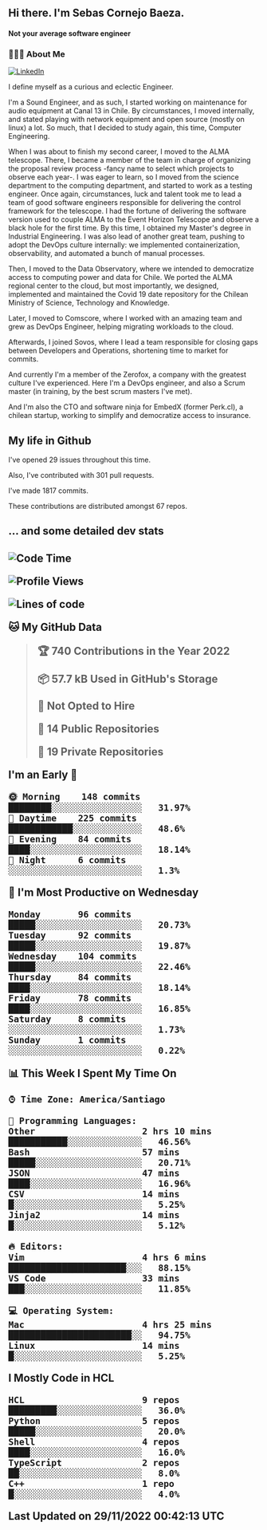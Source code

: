 <h2> Hi there.  I'm Sebas Cornejo Baeza.</h2>
<h4> Not your average software engineer</h4>
<h3> 👨🏻‍💻 About Me </h3>
<a href="http://linkedin.com/in/sebastian-cornejo-baeza/"><img alt="LinkedIn" src="https://img.shields.io/badge/Sebas%20Cornejo%20-informational?style=appveyor&logo=linkedin"></a>


I define myself as a curious and eclectic Engineer.

I'm a Sound Engineer, and as such, I started working on maintenance for audio equipment at Canal 13 in Chile.
By circumstances, I moved internally, and stated playing with network equipment and open source (mostly on linux) 
a lot. So much, that I decided to study again, this time, Computer Engineering.

When I was about to finish my second career, I moved to the ALMA telescope. There, I became a member of the team
in charge of organizing the proposal review process -fancy name to select which projects to observe each year-. 
I was eager to learn, so I moved from the science department to the computing department, and started to work as 
a testing engineer. Once again, circumstances, luck and talent took me to lead a team of good software engineers 
responsible for delivering the control framework for the telescope. I had the fortune of delivering the software
version used to couple ALMA to the Event Horizon Telescope and observe a black hole for the first time.
By this time, I obtained my Master's degree in Industrial Engineering.
I was also lead of another great team, pushing to adopt the DevOps culture internally: we implemented containerization, observability, and automated a bunch of manual processes.

Then, I moved to the Data Observatory, where we intended to democratize access to computing power
and data for Chile. We ported the ALMA regional center to the cloud, but most importantly, we designed, implemented
and maintained the Covid 19 date repository for the Chilean Ministry of Science, Technology and Knowledge.

Later, I moved to Comscore, where I worked with an amazing team and grew as DevOps Engineer, helping migrating workloads to the cloud.

Afterwards, I joined Sovos, where I lead a team responsible for closing gaps between Developers and Operations, shortening time to market for commits.

And currently I'm a member of the Zerofox, a company with the greatest culture I've experienced. Here I'm a DevOps
engineer, and also a Scrum master (in training, by the best scrum masters I've met).
 
And I'm also the CTO and software ninja for EmbedX (former Perk.cl), a chilean startup, working to simplify and democratize access to insurance.

<h2> My life in Github </h2>

I've opened 29 issues throughout this time.

Also, I've contributed with 301 pull requests.

I've made 1817 commits.

These contributions are distributed amongst 67 repos.

<h2>... and some detailed dev stats<h2>

<!--START_SECTION:waka-->
![Code Time](http://img.shields.io/badge/Code%20Time-206%20hrs%2052%20mins-blue)

![Profile Views](http://img.shields.io/badge/Profile%20Views-0-blue)

![Lines of code](https://img.shields.io/badge/From%20Hello%20World%20I%27ve%20Written-542%20Thousand%20lines%20of%20code-blue)

**🐱 My GitHub Data** 

> 🏆 740 Contributions in the Year 2022
 > 
> 📦 57.7 kB Used in GitHub's Storage 
 > 
> 🚫 Not Opted to Hire
 > 
> 📜 14 Public Repositories 
 > 
> 🔑 19 Private Repositories  
 > 
**I'm an Early 🐤** 

```text
🌞 Morning    148 commits    ████████░░░░░░░░░░░░░░░░░   31.97% 
🌆 Daytime    225 commits    ████████████░░░░░░░░░░░░░   48.6% 
🌃 Evening    84 commits     ████░░░░░░░░░░░░░░░░░░░░░   18.14% 
🌙 Night      6 commits      ░░░░░░░░░░░░░░░░░░░░░░░░░   1.3%

```
📅 **I'm Most Productive on Wednesday** 

```text
Monday       96 commits     █████░░░░░░░░░░░░░░░░░░░░   20.73% 
Tuesday      92 commits     █████░░░░░░░░░░░░░░░░░░░░   19.87% 
Wednesday    104 commits    █████░░░░░░░░░░░░░░░░░░░░   22.46% 
Thursday     84 commits     ████░░░░░░░░░░░░░░░░░░░░░   18.14% 
Friday       78 commits     ████░░░░░░░░░░░░░░░░░░░░░   16.85% 
Saturday     8 commits      ░░░░░░░░░░░░░░░░░░░░░░░░░   1.73% 
Sunday       1 commits      ░░░░░░░░░░░░░░░░░░░░░░░░░   0.22%

```


📊 **This Week I Spent My Time On** 

```text
⌚︎ Time Zone: America/Santiago

💬 Programming Languages: 
Other                    2 hrs 10 mins       ███████████░░░░░░░░░░░░░░   46.56% 
Bash                     57 mins             █████░░░░░░░░░░░░░░░░░░░░   20.71% 
JSON                     47 mins             ████░░░░░░░░░░░░░░░░░░░░░   16.96% 
CSV                      14 mins             █░░░░░░░░░░░░░░░░░░░░░░░░   5.25% 
Jinja2                   14 mins             █░░░░░░░░░░░░░░░░░░░░░░░░   5.12%

🔥 Editors: 
Vim                      4 hrs 6 mins        ██████████████████████░░░   88.15% 
VS Code                  33 mins             ███░░░░░░░░░░░░░░░░░░░░░░   11.85%

💻 Operating System: 
Mac                      4 hrs 25 mins       ███████████████████████░░   94.75% 
Linux                    14 mins             █░░░░░░░░░░░░░░░░░░░░░░░░   5.25%

```

**I Mostly Code in HCL** 

```text
HCL                      9 repos             █████████░░░░░░░░░░░░░░░░   36.0% 
Python                   5 repos             █████░░░░░░░░░░░░░░░░░░░░   20.0% 
Shell                    4 repos             ████░░░░░░░░░░░░░░░░░░░░░   16.0% 
TypeScript               2 repos             ██░░░░░░░░░░░░░░░░░░░░░░░   8.0% 
C++                      1 repo              █░░░░░░░░░░░░░░░░░░░░░░░░   4.0%

```



 Last Updated on 29/11/2022 00:42:13 UTC
<!--END_SECTION:waka-->
